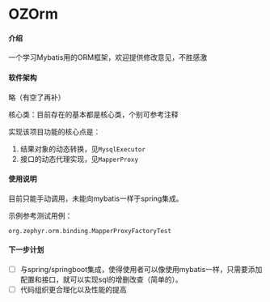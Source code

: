 # OZOrm

#### 介绍

一个学习Mybatis用的ORM框架，欢迎提供修改意见，不胜感激

#### 软件架构
略（有空了再补）

核心类：目前存在的基本都是核心类，个别可参考注释

实现该项目功能的核心点是：

1. 结果对象的动态转换，见`MysqlExecutor`
2. 接口的动态代理实现，见`MapperProxy`

#### 使用说明

目前只能手动调用，未能向mybatis一样于spring集成。

示例参考测试用例：

`org.zephyr.orm.binding.MapperProxyFactoryTest`

#### 下一步计划

- [ ] 与spring/springboot集成，使得使用者可以像使用mybatis一样，只需要添加配置和接口，就可以实现sql的增删改查（简单的）。
- [ ] 代码组织更合理化以及性能的提高
